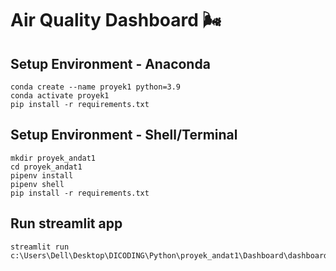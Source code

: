 # Air Quality Dashboard 🌬️

## Setup Environment - Anaconda  
```  
conda create --name proyek1 python=3.9  
conda activate proyek1  
pip install -r requirements.txt  
```  

## Setup Environment - Shell/Terminal  
```  
mkdir proyek_andat1  
cd proyek_andat1  
pipenv install  
pipenv shell  
pip install -r requirements.txt  
```  

## Run streamlit app  
```  
streamlit run c:\Users\Dell\Desktop\DICODING\Python\proyek_andat1\Dashboard\dashboard.py  
```  
